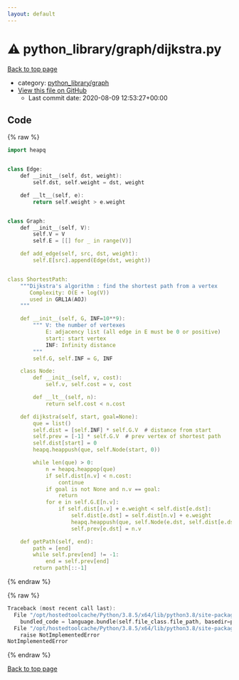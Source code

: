 ```yaml
---
layout: default
---
```


<!-- mathjax config similar to math.stackexchange -->
<script type="text/javascript" async
  src="https://cdnjs.cloudflare.com/ajax/libs/mathjax/2.7.5/MathJax.js?config=TeX-MML-AM_CHTML">
</script>
<script type="text/x-mathjax-config">
  MathJax.Hub.Config({
    TeX: { equationNumbers: { autoNumber: "AMS" }},
    tex2jax: {
      inlineMath: [ ['$','$'] ],
      processEscapes: true
    },
    "HTML-CSS": { matchFontHeight: false },
    displayAlign: "left",
    displayIndent: "2em"
  });
</script>

<script type="text/javascript" src="https://cdnjs.cloudflare.com/ajax/libs/jquery/3.4.1/jquery.min.js"></script>
<script src="https://cdn.jsdelivr.net/npm/jquery-balloon-js@1.1.2/jquery.balloon.min.js" integrity="sha256-ZEYs9VrgAeNuPvs15E39OsyOJaIkXEEt10fzxJ20+2I=" crossorigin="anonymous"></script>
<script type="text/javascript" src="../../../assets/js/copy-button.js"></script>
<link rel="stylesheet" href="../../../assets/css/copy-button.css" />


# :warning: python_library/graph/dijkstra.py

<a href="../../../index.html">Back to top page</a>

* category: <a href="../../../index.html#7e80885bc8a78dc63feed9f40126ba0e">python_library/graph</a>
* <a href="{{ site.github.repository_url }}/blob/master/python_library/graph/dijkstra.py">View this file on GitHub</a>
    - Last commit date: 2020-08-09 12:53:27+00:00




## Code

<a id="unbundled"></a>
{% raw %}
```cpp
import heapq


class Edge:
    def __init__(self, dst, weight):
        self.dst, self.weight = dst, weight

    def __lt__(self, e):
        return self.weight > e.weight


class Graph:
    def __init__(self, V):
        self.V = V
        self.E = [[] for _ in range(V)]

    def add_edge(self, src, dst, weight):
        self.E[src].append(Edge(dst, weight))


class ShortestPath:
    """Dijkstra's algorithm : find the shortest path from a vertex
       Complexity: O(E + log(V))
       used in GRL1A(AOJ)
    """

    def __init__(self, G, INF=10**9):
        """ V: the number of vertexes
            E: adjacency list (all edge in E must be 0 or positive)
            start: start vertex
            INF: Infinity distance
        """
        self.G, self.INF = G, INF

    class Node:
        def __init__(self, v, cost):
            self.v, self.cost = v, cost

        def __lt__(self, n):
            return self.cost < n.cost

    def dijkstra(self, start, goal=None):
        que = list()
        self.dist = [self.INF] * self.G.V  # distance from start
        self.prev = [-1] * self.G.V  # prev vertex of shortest path
        self.dist[start] = 0
        heapq.heappush(que, self.Node(start, 0))

        while len(que) > 0:
            n = heapq.heappop(que)
            if self.dist[n.v] < n.cost:
                continue
            if goal is not None and n.v == goal:
                return
            for e in self.G.E[n.v]:
                if self.dist[n.v] + e.weight < self.dist[e.dst]:
                    self.dist[e.dst] = self.dist[n.v] + e.weight
                    heapq.heappush(que, self.Node(e.dst, self.dist[e.dst]))
                    self.prev[e.dst] = n.v

    def getPath(self, end):
        path = [end]
        while self.prev[end] != -1:
            end = self.prev[end]
        return path[::-1]

```
{% endraw %}

<a id="bundled"></a>
{% raw %}
```cpp
Traceback (most recent call last):
  File "/opt/hostedtoolcache/Python/3.8.5/x64/lib/python3.8/site-packages/onlinejudge_verify/docs.py", line 349, in write_contents
    bundled_code = language.bundle(self.file_class.file_path, basedir=pathlib.Path.cwd())
  File "/opt/hostedtoolcache/Python/3.8.5/x64/lib/python3.8/site-packages/onlinejudge_verify/languages/python.py", line 67, in bundle
    raise NotImplementedError
NotImplementedError

```
{% endraw %}

<a href="../../../index.html">Back to top page</a>

